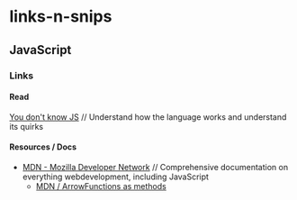 # links-n-snips

## JavaScript
### Links
#### Read
[You don't know JS](https://github.com/getify/You-Dont-Know-JS) // Understand how the language works and understand its quirks

#### Resources / Docs
- [MDN - Mozilla Developer Network](https://developer.mozilla.org/en-US/) // Comprehensive documentation on everything webdevelopment, including JavaScript 
  - [MDN / ArrowFunctions as methods](https://developer.mozilla.org/en-US/docs/Web/JavaScript/Reference/Functions/Arrow_functions#arrow_functions_used_as_methods)
